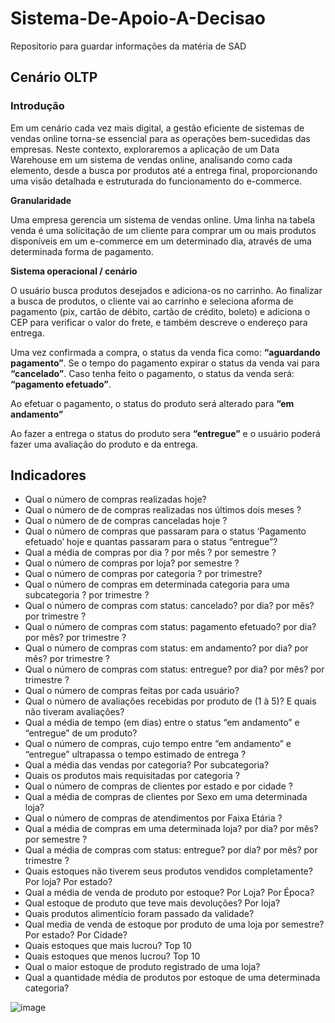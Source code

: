 # Sistema-De-Apoio-A-Decisao
Repositorio para guardar informações da matéria de SAD

## Cenário OLTP 

### Introdução

Em um cenário cada vez mais digital, a gestão eficiente de sistemas de vendas online torna-se essencial para as operações bem-sucedidas das empresas. Neste contexto, exploraremos a aplicação de um Data Warehouse em um sistema de vendas online, analisando como cada elemento, desde a busca por produtos até a entrega final, proporcionando uma visão detalhada e estruturada do funcionamento do e-commerce.

**Granularidade**

Uma empresa gerencia um sistema de vendas online. Uma linha na tabela venda é uma solicitação de um cliente para comprar um ou mais produtos disponíveis em um e-commerce em um determinado dia, através de uma determinada forma de pagamento. 

**Sistema operacional / cenário**

O usuário busca produtos desejados e adiciona-os no carrinho. Ao finalizar a busca de produtos, o cliente vai ao carrinho e seleciona aforma de pagamento (pix, cartão de débito, cartão de crédito, boleto) e adiciona o CEP para verificar o valor do frete, e também descreve o endereço para entrega.

Uma vez confirmada a compra, o status da venda fica como: **“aguardando pagamento”**. Se o tempo do pagamento expirar o status da venda vai para **“cancelado”**. Caso tenha feito o pagamento, o status da venda será: **“pagamento efetuado”**.

Ao efetuar o pagamento, o status do produto será alterado para **“em andamento”**

Ao fazer a entrega o status do produto sera **“entregue”** e o usuário poderá fazer uma avaliação do produto e da entrega.

## Indicadores

- Qual o número de compras realizadas hoje?
- Qual o número de de compras realizadas nos últimos dois meses ?
- Qual o número de de compras canceladas hoje ?
- Qual o número de compras que passaram para o status ‘Pagamento efetuado’ hoje e quantas passaram para o status “entregue”?
- Qual a média de compras por dia ? por mês ? por semestre ?
- Qual o número de compras por loja? por semestre ?
- Qual o número de compras por categoria ? por trimestre?
- Qual o número de compras em determinada categoria para uma subcategoria ? por trimestre ?
- Qual o número de compras com status: cancelado? por dia? por mês? por trimestre ?
- Qual o número de compras com status: pagamento efetuado? por dia? por mês? por trimestre ?
- Qual o número de compras com status: em andamento? por dia? por mês? por trimestre ?
- Qual o número de compras com status: entregue? por dia? por mês? por trimestre ?
- Qual o número de compras feitas por cada usuário?
- Qual o número de avaliações recebidas por produto de (1 à 5)? E quais não tiveram avaliações?
- Qual a média de tempo (em dias) entre o status “em andamento” e “entregue” de um produto?
- Qual o número de compras, cujo tempo entre “em andamento” e “entregue” ultrapassa o tempo estimado de entrega ?
- Qual a média das vendas por categoria? Por subcategoria?
- Quais os produtos mais requisitadas por categoria ?
- Qual o número de compras de clientes por estado e por cidade ?
- Qual a média de compras de clientes por Sexo em uma determinada loja?
- Qual o número de compras de atendimentos por Faixa Etária ?
- Qual a média de compras em uma determinada loja? por dia? por mês? por semestre ?
- Qual a média de compras com status: entregue? por dia? por mês? por trimestre ?
- Quais estoques não tiverem seus produtos vendidos completamente? Por loja? Por estado?
- Qual a média de venda de produto por estoque? Por Loja? Por Época?
- Qual estoque de produto que teve mais devoluções? Por loja?
- Quais produtos alimentício foram passado da validade?
- Qual media de venda de estoque por produto de uma loja por semestre? Por estado? Por Cidade?
- Quais estoques que mais lucrou? Top 10
- Quais estoques que menos lucrou? Top 10
- Qual o maior estoque de produto registrado de uma loja?
- Qual a quantidade média de produtos por estoque de uma determinada categoria? 









![image](https://github.com/Fashion-Q/Sistema-De-Apoio-A-Decisao/assets/54487179/1d887151-8d4d-4cd7-a13a-55b32774b2d8)
